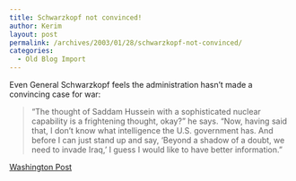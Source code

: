 ```yaml
---
title: Schwarzkopf not convinced!
author: Kerim
layout: post
permalink: /archives/2003/01/28/schwarzkopf-not-convinced/
categories:
  - Old Blog Import
---
```

Even General Schwarzkopf feels the administration hasn&#8217;t made a convincing case for war: 


>   &#8220;The thought of Saddam Hussein with a sophisticated nuclear capability is a frightening thought, okay?&#8221; he says. &#8220;Now, having said that, I don&#8217;t know what intelligence the U.S. government has. And before I can just stand up and say, &#8216;Beyond a shadow of a doubt, we need to invade Iraq,&#8217; I guess I would like to have better information.&#8221;


<a href="http://www.washingtonpost.com/ac2/wp-dyn/A52450-2003Jan27?language=printer" onclick="_gaq.push(['_trackEvent', 'outbound-article', 'http://www.washingtonpost.com/ac2/wp-dyn/A52450-2003Jan27?language=printer', 'Washington Post']);" >Washington Post</a>

